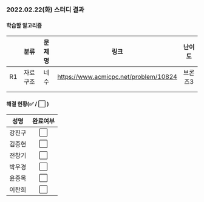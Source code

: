 ### 2022.02.22(화) 스터디 결과

#### 학습할 알고리즘

|      |   분류   | 문제명 |                 링크                  | 난이도  |
| :--: | :------: | :----: | :-----------------------------------: | :-----: |
|  R1  | 자료구조 | 네 수  | https://www.acmicpc.net/problem/10824 | 브론즈3 |
|      |          |        |                                       |         |
|      |          |        |                                       |         |

#### 해결 현황(:white_check_mark: / :white_large_square:  )

|  성명  |       완료여부       |
| :----: | :------------------: |
| 강진구 | :white_large_square: |
| 김종현 | :white_large_square: |
| 전창기 | :white_large_square: |
| 박우경 |:white_large_square:|
| 윤종목 | :white_large_square: |
| 이찬희 | :white_large_square: |
